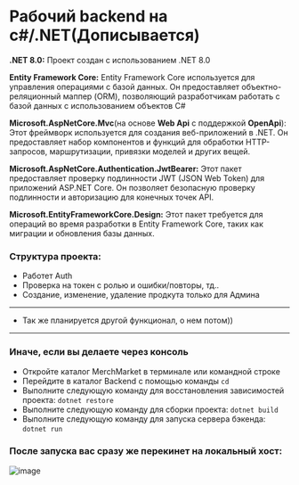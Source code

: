 <h1>Рабочий backend на c#/.NET(Дописывается)</h1>

<p><b>.NET 8.0:</b> Проект создан с использованием .NET 8.0</p>

<p><b>Entity Framework Core:</b> Entity Framework Core используется для управления операциями с базой данных. Он предоставляет объектно-реляционный маппер (ORM), позволяющий разработчикам работать с базой данных с использованием объектов C#</p>

<p><b>Microsoft.AspNetCore.Mvc</b>(на основе <b>Web Api</b> с поддержкой <b>OpenApi</b>): Этот фреймворк используется для создания веб-приложений в .NET. Он предоставляет набор компонентов и функций для обработки HTTP-запросов, маршрутизации, привязки моделей и других вещей.</p>

<p><b>Microsoft.AspNetCore.Authentication.JwtBearer:</b> Этот пакет предоставляет проверку подлинности JWT (JSON Web Token) для приложений ASP.NET Core. Он позволяет безопасную проверку подлинности и авторизацию для конечных точек API.</p>

<p><b>Microsoft.EntityFrameworkCore.Design:</b> Этот пакет требуется для операций во время разработки в Entity Framework Core, таких как миграции и обновления базы данных.</p>

<h3>Структура проекта:</h3>

- Работет Auth
- Проверка на токен с ролью и ошибки/повторы, тд..
- Создание, изменение, удаление продкута только для Админа
---
- Так же планируется другой функционал, о нем потом))
---
### Иначе, если вы делаете через консоль

- Откройте каталог MerchMarket в терминале или командной строке
- Перейдите в каталог Backend с помощью команды `cd`
- Выполните следующую команду для восстановления зависимостей проекта: `dotnet restore`
- Выполните следующую команду для сборки проекта: `dotnet build`
- Выполните следующую команду для запуска сервера бэкенда: `dotnet run`

### После запуска вас сразу же перекинет на локальный хост:
![image](https://github.com/user-attachments/assets/dad46854-b9a2-403c-a55d-af5be5adf6aa)
